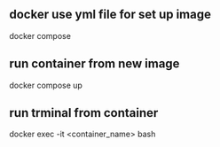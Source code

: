 ## docker use yml file for set up image
docker compose 
## run container from new image
docker compose up

## run trminal from container
docker exec -it <container_name> bash